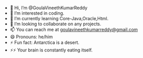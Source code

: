 - 👋 Hi, I’m @GoulaVineethKumarReddy
- 👀 I’m interested in coding.
- 🌱 I’m currently learning Core-Java,Oracle,Html.
- 💞️ I’m looking to collaborate on any projects.
- 📫 You can reach me at goulavineethkumarreddy@gmail.com
- 😄 Pronouns: he/him
- ⚡ Fun fact: Antarctica is a desert.
- ⚡⚡ Your brain is constantly eating itself.

<!---
GoulaVineethKumarReddy/GoulaVineethKumarReddy is a ✨ special ✨ repository because its `README.md` (this file) appears on your GitHub profile.
You can click the Preview link to take a look at your changes.
--->
